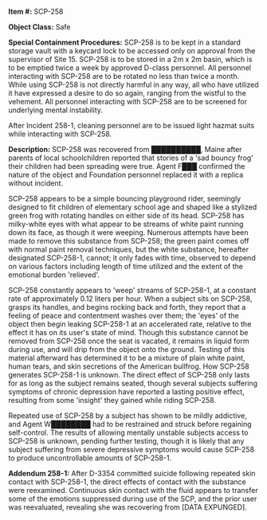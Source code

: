 **Item #:** SCP-258

**Object Class:** Safe

**Special Containment Procedures:** SCP-258 is to be kept in a standard storage vault with a keycard lock to be accessed only on approval from the supervisor of Site 15. SCP-258 is to be stored in a 2m x 2m basin, which is to be emptied twice a week by approved D-class personnel. All personnel interacting with SCP-258 are to be rotated no less than twice a month. While using SCP-258 is not directly harmful in any way, all who have utilized it have expressed a desire to do so again, ranging from the wistful to the vehement. All personnel interacting with SCP-258 are to be screened for underlying mental instability.

After Incident 258-1, cleaning personnel are to be issued light hazmat suits while interacting with SCP-258.

**Description:** SCP-258 was recovered from ██████████, Maine after parents of local schoolchildren reported that stories of a 'sad bouncy frog' their children had been spreading were true. Agent F███ confirmed the nature of the object and Foundation personnel replaced it with a replica without incident.

SCP-258 appears to be a simple bouncing playground rider, seemingly designed to fit children of elementary school age and shaped like a stylized green frog with rotating handles on either side of its head. SCP-258 has milky-white eyes with what appear to be streams of white paint running down its face, as though it were weeping. Numerous attempts have been made to remove this substance from SCP-258; the green paint comes off with normal paint removal techniques, but the white substance, hereafter designated SCP-258-1, cannot; it only fades with time, observed to depend on various factors including length of time utilized and the extent of the emotional burden 'relieved'.

SCP-258 constantly appears to 'weep' streams of SCP-258-1, at a constant rate of approximately 0.12 liters per hour. When a subject sits on SCP-258, grasps its handles, and begins rocking back and forth, they report that a feeling of peace and contentment washes over them; the 'eyes' of the object then begin leaking SCP-258-1 at an accelerated rate, relative to the effect it has on its user's state of mind. Though this substance cannot be removed from SCP-258 once the seat is vacated, it remains in liquid form during use, and will drip from the object onto the ground. Testing of this material afterward has determined it to be a mixture of plain white paint, human tears, and skin secretions of the American bullfrog. How SCP-258 generates SCP-258-1 is unknown. The direct effect of SCP-258 only lasts for as long as the subject remains seated, though several subjects suffering symptoms of chronic depression have reported a lasting positive effect, resulting from some 'insight' they gained while riding SCP-258.

Repeated use of SCP-258 by a subject has shown to be mildly addictive, and Agent W████████ had to be restrained and struck before regaining self-control. The results of allowing mentally unstable subjects access to SCP-258 is unknown, pending further testing, though it is likely that any subject suffering from severe depressive symptoms would cause SCP-258 to produce uncontrollable amounts of SCP-258-1.

**Addendum 258-1:** After D-3354 committed suicide following repeated skin contact with SCP-258-1, the direct effects of contact with the substance were reexamined. Continuous skin contact with the fluid appears to transfer some of the emotions suppressed during use of the SCP, and the prior user was reevaluated, revealing she was recovering from \[DATA EXPUNGED\].